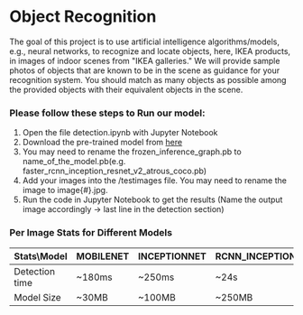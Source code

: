 # Object Recognition

The goal of this project is to use artificial intelligence algorithms/models, e.g., neural networks, to recognize and locate objects, here, IKEA products, in images of indoor scenes from "IKEA galleries." We will provide sample photos of objects that are known to be in the scene as guidance for your recognition system. You should match as many objects as possible among the provided objects with their equivalent objects in the scene.

### Please follow these steps to Run our model:

1. Open the file detection.ipynb with Jupyter Notebook
2. Download the pre-trained model from [here](https://github.com/tensorflow/models/blob/master/research/object_detection/g3doc/detection_model_zoo.md)
3. You may need to rename the frozen_inference_graph.pb to name_of_the_model.pb(e.g. faster_rcnn_inception_resnet_v2_atrous_coco.pb)
4. Add your images into the /testimages file. You may need to rename the image to image{#}.jpg.
5. Run the code in Jupyter Notebook to get the results (Name the output image accordingly -> last line in the detection section)

### Per Image Stats for Different Models

| Stats\Model    | MOBILENET | INCEPTIONNET  | RCNN_INCEPTION_RESNET | FASTER_RCNN  |
|----------------|-----------|---------------|-----------------------|--------------|
| Detection time | ~180ms    | ~250ms        | ~24s                  | ~40s         |
| Model Size     | ~30MB     | ~100MB        | ~250MB                | ~600MB       |
